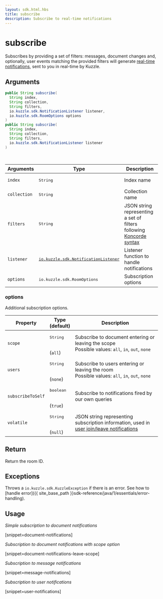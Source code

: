 ```yaml
---
layout: sdk.html.hbs
title: subscribe
description: Subscribe to real-time notifications
---
```


# subscribe

Subscribes by providing a set of filters: messages, document changes and, optionally, user events matching the provided filters will generate [real-time notifications]({{site_base_path}}api/1/notifications), sent to you in real-time by Kuzzle.

## Arguments

```java
public String subscribe(
  String index,
  String collection,
  String filters,
  io.kuzzle.sdk.NotificationListener listener,
  io.kuzzle.sdk.RoomOptions options
)
public String subscribe(
  String index,
  String collection,
  String filters,
  io.kuzzle.sdk.NotificationListener listener
)
```

<br/>

| Arguments    | Type    | Description |
|--------------|---------|-------------|
| `index` | <pre>String</pre> | Index name    |
| `collection` | <pre>String</pre> | Collection name    |
| `filters` | <pre>String</pre> | JSON string representing a set of filters following [Koncorde syntax]({{site_base_path}}kuzzle-dsl/1/essential/koncorde) |
| `listener` | <pre><a href="{{site_base_path}}sdk-reference/java/1/essentials/realtime-notifications">io.kuzzle.sdk.NotificationListener</a></pre> | Listener function to handle notifications |
| `options` | <pre>io.kuzzle.sdk.RoomOptions</pre> | Subscription options |

### options

Additional subscription options.

| Property   | Type<br/>(default)    | Description                       |
| ---------- | ------- | --------------------------------- |
| `scope` | <pre>String</pre><br/>(`all`) | Subscribe to document entering or leaving the scope</br>Possible values: `all`, `in`, `out`, `none` |
| `users` | <pre>String</pre><br/>(`none`) | Subscribe to users entering or leaving the room</br>Possible values: `all`, `in`, `out`, `none` |
| `subscribeToSelf` | <pre>boolean</pre><br/>(`true`) | Subscribe to notifications fired by our own queries |
| `volatile` | <pre>String</pre><br/>(`null`) | JSON string representing subscription information, used in [user join/leave notifications]({{site_base_path}}api/1/essentials/volatile-data/) |

## Return

Return the room ID.

## Exceptions

Throws a `io.kuzzle.sdk.KuzzleException` if there is an error. See how to [handle error]({{ site_base_path }}sdk-reference/java/1/essentials/error-handling).

## Usage

*Simple subscription to document notifications*

[snippet=document-notifications]

*Subscription to document notifications with scope option*

[snippet=document-notifications-leave-scope]

*Subscription to message notifications*

[snippet=message-notifications]

*Subscription to user notifications*

[snippet=user-notifications]
